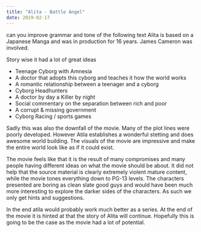 ```yaml
---
title: "Alita - Battle Angel"
date: 2019-02-17
---
```


can you improve grammar and tone of the following text
Alita is based on a Japanese Manga and was in production for 16 years. James Cameron was involved.

Story wise it had a lot of great ideas

- Teenage Cyborg with Amnesia
- A doctor that adopts this cyborg and teaches it how the world works
- A romantic relationship between a teenager and a cyborg
- Cyborg Headhunters
- A doctor by day a Killer by night
- Social commentary on the separation between rich and poor
- A corrupt & missing government
- Cyborg Racing / sports games

Sadly this was also the downfall of the movie. Many of the plot lines were poorly developed. However Atila establishes a wonderful stetting and does awesome world building. The visuals of the movie are impressive and make the entire world look like as if it could exist.

The movie feels like that it is the result of many compromises and many people having different ideas on what the movie should be about. It did not help that the source material is clearly extremely violent mature content, while the movie tones everything down to PG-13 levels. The characters presented are boring as clean slate good guys and would have been much more interesting to explore the darker sides of the characters. As such we only get hints and suggestions.

In the end atila would probably work much better as a series. At the end of the movie it is hinted at that the story of Alita will continue. Hopefully this is going to be the case as the movie had a lot of potential.
